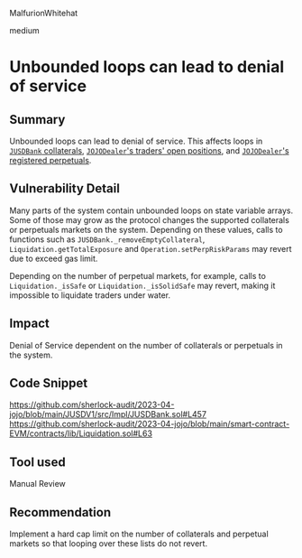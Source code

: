 MalfurionWhitehat

medium

# Unbounded loops can lead to denial of service

## Summary

Unbounded loops can lead to denial of service. This affects loops in [`JUSDBank` collaterals](https://github.com/sherlock-audit/2023-04-jojo/blob/main/JUSDV1/src/Impl/JUSDBank.sol#L457), [`JOJODealer`'s traders' open positions](https://github.com/sherlock-audit/2023-04-jojo/blob/main/smart-contract-EVM/contracts/lib/Liquidation.sol#L63), and [`JOJODealer`'s registered perpetuals](https://github.com/sherlock-audit/2023-04-jojo/blob/main/smart-contract-EVM/contracts/lib/Operation.sol#L52).

## Vulnerability Detail

Many parts of the system contain unbounded loops on state variable arrays. Some of those may grow as the protocol changes the supported collaterals or perpetuals markets on the system. Depending on these values, calls to functions such as `JUSDBank._removeEmptyCollateral`, `Liquidation.getTotalExposure` and `Operation.setPerpRiskParams` may revert due to exceed gas limit. 

Depending on the number of perpetual markets, for example, calls to `Liquidation._isSafe` or `Liquidation._isSolidSafe` may revert, making it impossible to liquidate traders under water.

## Impact

Denial of Service dependent on the number of collaterals or perpetuals in the system.

## Code Snippet

https://github.com/sherlock-audit/2023-04-jojo/blob/main/JUSDV1/src/Impl/JUSDBank.sol#L457
https://github.com/sherlock-audit/2023-04-jojo/blob/main/smart-contract-EVM/contracts/lib/Liquidation.sol#L63

## Tool used

Manual Review

## Recommendation

Implement a hard cap limit on the number of collaterals and perpetual markets so that looping over these lists do not revert.